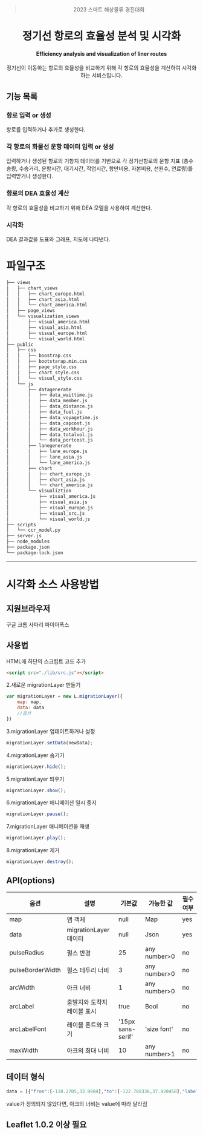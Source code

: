 <div align="center">
    
> 2023 스마트 해상물류 경진대회

# 정기선 항로의 효율성 분석 및 시각화

#### Efficiency analysis and visualization of liner routes

정기선이 이동하는 항로의 효율성을 비교하기 위해 각 항로의 효율성을 계산하여 시각화하는 서비스입니다.

</div>


## 기능 목록

### 항로 입력 or 생성

항로를 입력하거나 추가로 생성한다.


### 각 항로의 화물선 운항 데이터 입력 or 생성

입력하거나 생성된 항로의 기항지 데이터를 기반으로 각 정기선항로의 운항 지표 (총수송량, 수송거리, 운항시간, 대기시간, 작업시간, 항만비용, 자본비용, 선원수, 연료량)를 입력받거나 생성한다.


### 항로의 DEA 효율성 계산

각 항로의 효율성을 비교하기 위해 DEA 모델을 사용하여 계산한다.


### 시각화

DEA 결과값을 도표와 그래프, 지도에 나타낸다.





# 파일구조

```bash
├── views
│   ├── chart_views
│   │   ├── chart_europe.html
│   │   ├── chart_asia.html
│   │   └── chart_america.html
│   ├── page_views
│   └── visualization_views      
│       ├── visual_america.html
│       ├── visual_asia.html
│       ├── visual_europe.html
│       └── visual_world.html
├── public
│   ├── css
│   │   ├── boostrap.css
│   │   ├── bootstarap.min.css
│   │   ├── page_style.css
│   │   ├── chart_style.css
│   │   └── visual_style.css
│   └── js
│       ├── datagenerate
│       │   ├── data_waittime.js
│       │   ├── data_member.js
│       │   ├── data_distance.js
│       │   ├── data_fuel.js
│       │   ├── data_voyagetime.js
│       │   ├── data_capcost.js
│       │   ├── data_workhour.js
│       │   ├── data_totalvol.js
│       │   └── data_portcost.js
│       ├── lanegenerate
│       │   ├── lane_europe.js
│       │   ├── lane_asia.js
│       │   └── lane_america.js
│       ├── chart
│       │   ├── chart_europe.js
│       │   ├── chart_asia.js
│       │   └── chart_america.js
│       └── visualiztion
│           ├── visual_america.js
│           ├── visual_asia.js
│           ├── visual_europe.js
│           ├── visual_src.js
│           └── visual_world.js
├── scripts
│   └── ccr_model.py
├── server.js 
├── node_modules
├── package.json
└── package-lock.json
``` 



***

# 시각화 소스 사용방법

## 지원브라우저
구글 크롬
사파리
파이어폭스

## 사용법     
HTML에 하단의 스크립트 코드 추가
```html
<script src="./lib/src.js"></script>
```    
2.새로운 migrationLayer 만들기
```js
var migrationLayer = new L.migrationLayer({
    map: map,
    data: data
    //옵션
})
```     
3.migrationLayer 업데이트하거나 설정
```js
migrationLayer.setData(newData);
```   
4.migrationLayer 숨기기  
```js
migrationLayer.hide();
```   
5.migrationLayer 띄우기
```js
migrationLayer.show();
```   
6.migrationLayer 애니메이션 일시 중지
```js
migrationLayer.pause();
```   
7.migrationLayer 애니메이션을 재생
```js
migrationLayer.play();
```   
8.migrationLayer 제거    
```js
migrationLayer.destroy();
```   

## API(options)   

|옵션         | 	설명      | 기본값    | 가능한 값      | 필수 여부     |
| --------------- | ---------------------- | -----------------| ------------------------ | -------------- | 
| map             | 맵 객체            | null             | Map                      | yes            |
| data            | 	migrationLayer 데이터| null             | Json                     | yes            | 
| pulseRadius     | 펄스 반경      | 25               | any number>0             | no             |
| pulseBorderWidth| 펄스 테두리 너비    | 3                | any number>0             | no             |
| arcWidth        | 아크 너비              | 1                | any number>0             | no             |
| arcLabel        | 출발지와 도착지 레이블 표시 | true             | Bool                     | no             |
| arcLabelFont    | 레이블 폰트와 크기    | '15px sans-serif'| 'size font'              | no             |
| maxWidth        | 아크의 최대 너비   | 10               | any number>1             | no             |

## 데이터 형식

```js
data = [{"from":[-118.2705,33.9984],"to":[-122.789336,37.920458],"labels":["Los Angeles","San Francisco"],"color":"#ff3a31","value":15}];
```

value가 정의되지 않았다면, 아크의 너비는 value에 따라 달라짐

## Leaflet 1.0.2 이상 필요
  
